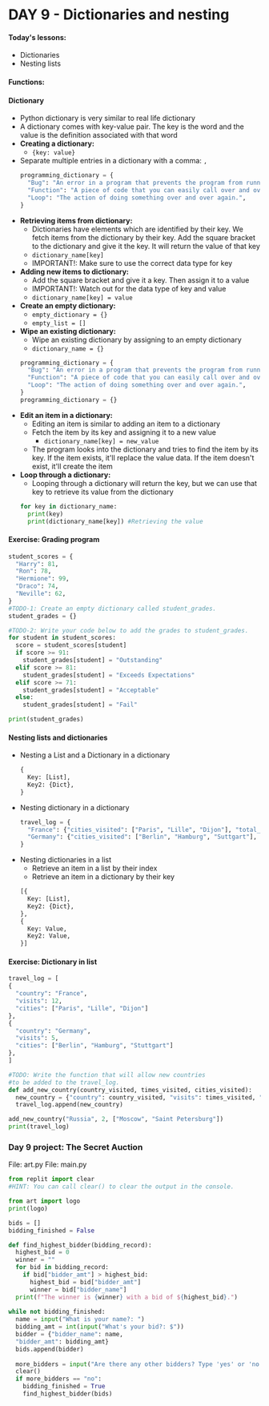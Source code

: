 # DAY 9 - Dictionaries and nesting

#### Today's lessons:
- Dictionaries
- Nesting lists

#### Functions:


#### Dictionary
- Python dictionary is very similar to real life dictionary
- A dictionary comes with key-value pair. The key is the word and the value is the definition associated with that word
- **Creating a dictionary:**
  - `{key: value}`
- Separate multiple entries in a dictionary with a comma: `,`
  ```py
  programming_dictionary = {
    "Bug": "An error in a program that prevents the program from running as expected.",
    "Function": "A piece of code that you can easily call over and over again.",
    "Loop": "The action of doing something over and over again.",
  }
  ```
- **Retrieving items from dictionary:**
  - Dictionaries have elements which are identified by their key. We fetch items from the dictionary by their key. Add the square bracket to the dictionary and give it the key. It will return the value of that key
  - `dictionary_name[key]`
  - IMPORTANT!: Make sure to use the correct data type for key
- **Adding new items to dictionary:**
  - Add the square bracket and give it a key. Then assign it to a value
  - IMPORTANT!: Watch out for the data type of key and value
  - `dictionary_name[key] = value`
- **Create an empty dictionary:**
  - `empty_dictionary = {}`
  - `empty_list = []`
- **Wipe an existing dictionary:**
  - Wipe an existing dictionary by assigning to an empty dictionary
  - `dictionary_name = {}`
  ```py
  programming_dictionary = {
    "Bug": "An error in a program that prevents the program from running as expected.",
    "Function": "A piece of code that you can easily call over and over again.",
    "Loop": "The action of doing something over and over again.",
  }
  programming_dictionary = {}
  ```
- **Edit an item in a dictionary:**
  - Editing an item is similar to adding an item to a dictionary
  - Fetch the item by its key and assigning it to a new value
    - `dictionary_name[key] = new_value` 
  - The program looks into the dictionary and tries to find the item by its key. If the item exists, it'll replace the value data. If the item doesn't exist, it'll create the item
- **Loop through a dictionary:**
  - Looping through a dictionary will return the key, but we can use that key to retrieve its value from the dictionary
  ```py
  for key in dictionary_name:
    print(key)
    print(dictionary_name[key]) #Retrieving the value
  ```

#### Exercise: Grading program
```py
student_scores = {
  "Harry": 81,
  "Ron": 78,
  "Hermione": 99, 
  "Draco": 74,
  "Neville": 62,
}
#TODO-1: Create an empty dictionary called student_grades.
student_grades = {}

#TODO-2: Write your code below to add the grades to student_grades.
for student in student_scores:
  score = student_scores[student]
  if score >= 91:
    student_grades[student] = "Outstanding"
  elif score >= 81:
    student_grades[student] = "Exceeds Expectations"
  elif score >= 71:
    student_grades[student] = "Acceptable"
  else:
    student_grades[student] = "Fail"

print(student_grades)
```

#### Nesting lists and dictionaries
- Nesting a List and a Dictionary in a dictionary 
  ```py
  {
    Key: [List],
    Key2: {Dict},
  }
  ```
- Nesting dictionary in a dictionary
  ```py
  travel_log = {
    "France": {"cities_visited": ["Paris", "Lille", "Dijon"], "total_visits": 12},
    "Germany": {"cities_visited": ["Berlin", "Hamburg", "Suttgart"], "total_cities": 15},
  }
  ```
- Nesting dictionaries in a list
  - Retrieve an item in a list by their index
  - Retrieve an item in a dictionary by their key
  ```py
  [{
    Key: [List],
    Key2: {Dict},
  },
  {
    Key: Value,
    Key2: Value,
  }]
  ```

#### Exercise: Dictionary in list
```py
travel_log = [
{
  "country": "France",
  "visits": 12,
  "cities": ["Paris", "Lille", "Dijon"]
},
{
  "country": "Germany",
  "visits": 5,
  "cities": ["Berlin", "Hamburg", "Stuttgart"]
},
]

#TODO: Write the function that will allow new countries
#to be added to the travel_log.
def add_new_country(country_visited, times_visited, cities_visited):
  new_country = {"country": country_visited, "visits": times_visited, "cities": cities_visited}
  travel_log.append(new_country)

add_new_country("Russia", 2, ["Moscow", "Saint Petersburg"])
print(travel_log)
```

### Day 9 project: The Secret Auction
File: art.py
File: main.py
  ```py
  from replit import clear
  #HINT: You can call clear() to clear the output in the console.

  from art import logo
  print(logo)

  bids = []
  bidding_finished = False

  def find_highest_bidder(bidding_record):
    highest_bid = 0
    winner = ""
    for bid in bidding_record:
      if bid["bidder_amt"] > highest_bid:
        highest_bid = bid["bidder_amt"]
        winner = bid["bidder_name"]
    print(f"The winner is {winner} with a bid of ${highest_bid}.")
    
  while not bidding_finished:
    name = input("What is your name?: ")
    bidding_amt = int(input("What's your bid?: $"))
    bidder = {"bidder_name": name,
    "bidder_amt": bidding_amt}
    bids.append(bidder)
    
    more_bidders = input("Are there any other bidders? Type 'yes' or 'no'.\n")
    clear()
    if more_bidders == "no":
      bidding_finished = True
      find_highest_bidder(bids)
  ```
